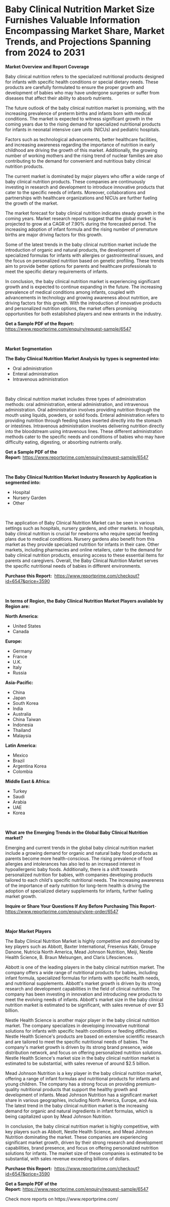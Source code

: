 <p><h1>Baby Clinical Nutrition Market Size Furnishes Valuable Information Encompassing Market Share, Market Trends, and Projections Spanning from 2024 to 2031</h1></p><p><strong>Market Overview and Report Coverage</strong></p>
<p><p>Baby clinical nutrition refers to the specialized nutritional products designed for infants with specific health conditions or special dietary needs. These products are carefully formulated to ensure the proper growth and development of babies who may have undergone surgeries or suffer from diseases that affect their ability to absorb nutrients.</p><p>The future outlook of the baby clinical nutrition market is promising, with the increasing prevalence of preterm births and infants born with medical conditions. The market is expected to witness significant growth in the coming years due to the rising demand for specialized nutritional products for infants in neonatal intensive care units (NICUs) and pediatric hospitals.</p><p>Factors such as technological advancements, better healthcare facilities, and increasing awareness regarding the importance of nutrition in early childhood are driving the growth of this market. Additionally, the growing number of working mothers and the rising trend of nuclear families are also contributing to the demand for convenient and nutritious baby clinical nutrition products.</p><p>The current market is dominated by major players who offer a wide range of baby clinical nutrition products. These companies are continuously investing in research and development to introduce innovative products that cater to the specific needs of infants. Moreover, collaborations and partnerships with healthcare organizations and NICUs are further fueling the growth of the market.</p><p>The market forecast for baby clinical nutrition indicates steady growth in the coming years. Market research reports suggest that the global market is projected to grow at a CAGR of 7.90% during the forecasted period. The increasing adoption of infant formula and the rising number of premature births are major driving factors for this growth.</p><p>Some of the latest trends in the baby clinical nutrition market include the introduction of organic and natural products, the development of specialized formulas for infants with allergies or gastrointestinal issues, and the focus on personalized nutrition based on genetic profiling. These trends aim to provide better options for parents and healthcare professionals to meet the specific dietary requirements of infants.</p><p>In conclusion, the baby clinical nutrition market is experiencing significant growth and is expected to continue expanding in the future. The increasing prevalence of medical conditions among infants, coupled with advancements in technology and growing awareness about nutrition, are driving factors for this growth. With the introduction of innovative products and personalized nutrition options, the market offers promising opportunities for both established players and new entrants in the industry.</p></p>
<p><strong>Get a Sample PDF of the Report:</strong> <a href="https://www.reportprime.com/enquiry/request-sample/6547">https://www.reportprime.com/enquiry/request-sample/6547</a></p>
<p>&nbsp;</p>
<p><strong>Market Segmentation</strong></p>
<p><strong>The Baby Clinical Nutrition Market Analysis by types is segmented into:</strong></p>
<p><ul><li>Oral administration</li><li>Enteral administration</li><li>Intravenous administration</li></ul></p>
<p>&nbsp;</p>
<p><p>Baby clinical nutrition market includes three types of administration methods: oral administration, enteral administration, and intravenous administration. Oral administration involves providing nutrition through the mouth using liquids, powders, or solid foods. Enteral administration refers to providing nutrition through feeding tubes inserted directly into the stomach or intestines. Intravenous administration involves delivering nutrition directly into the bloodstream using intravenous lines. These different administration methods cater to the specific needs and conditions of babies who may have difficulty eating, digesting, or absorbing nutrients orally.</p></p>
<p><strong>Get a Sample PDF of the Report:</strong>&nbsp;<a href="https://www.reportprime.com/enquiry/request-sample/6547">https://www.reportprime.com/enquiry/request-sample/6547</a></p>
<p>&nbsp;</p>
<p><strong>The Baby Clinical Nutrition Market Industry Research by Application is segmented into:</strong></p>
<p><ul><li>Hospital</li><li>Nursery Garden</li><li>Other</li></ul></p>
<p>&nbsp;</p>
<p><p>The application of Baby Clinical Nutrition Market can be seen in various settings such as hospitals, nursery gardens, and other markets. In hospitals, baby clinical nutrition is crucial for newborns who require special feeding plans due to medical conditions. Nursery gardens also benefit from this market as they provide specialized nutrition for infants in their care. Other markets, including pharmacies and online retailers, cater to the demand for baby clinical nutrition products, ensuring access to these essential items for parents and caregivers. Overall, the Baby Clinical Nutrition Market serves the specific nutritional needs of babies in different environments.</p></p>
<p><strong>Purchase this Report:</strong>&nbsp; <a href="https://www.reportprime.com/checkout?id=6547&price=3590">https://www.reportprime.com/checkout?id=6547&price=3590</a></p>
<p>&nbsp;</p>
<p><strong>In terms of Region, the Baby Clinical Nutrition Market Players available by Region are:</strong></p>
<p>
    <p> <strong> North America: </strong>
        <ul>
            <li>United States</li>
            <li>Canada</li>
        </ul>
        </p> 
    <p> <strong> Europe: </strong>
        <ul>
            <li>Germany</li>
            <li>France</li>
            <li>U.K.</li>
            <li>Italy</li>
            <li>Russia</li>
        </ul>
        </p> 
    <p> <strong> Asia-Pacific: </strong>
        <ul>
            <li>China</li>
            <li>Japan</li>
            <li>South Korea</li>
            <li>India</li>
            <li>Australia</li>
            <li>China Taiwan</li>
            <li>Indonesia</li>
            <li>Thailand</li>
            <li>Malaysia</li>
        </ul>
        </p> 
    <p> <strong> Latin America: </strong>
        <ul>
            <li>Mexico</li>
            <li>Brazil</li>
            <li>Argentina Korea</li>
            <li>Colombia</li>
        </ul>
        </p> 
    <p> <strong> Middle East & Africa: </strong>
        <ul>
            <li>Turkey</li>
            <li>Saudi</li>
            <li>Arabia</li>
            <li>UAE</li>
            <li>Korea</li>
        </ul>
    </p>
    </p>
<p>&nbsp;</p>
<p><strong>What are the Emerging Trends in the Global Baby Clinical Nutrition market?</strong></p>
<p><p>Emerging and current trends in the global baby clinical nutrition market include a growing demand for organic and natural baby food products as parents become more health-conscious. The rising prevalence of food allergies and intolerances has also led to an increased interest in hypoallergenic baby foods. Additionally, there is a shift towards personalized nutrition for babies, with companies developing products tailored to each child's specific nutritional needs. The increasing awareness of the importance of early nutrition for long-term health is driving the adoption of specialized dietary supplements for infants, further fueling market growth.</p></p>
<p><strong>Inquire or Share Your Questions If Any Before Purchasing This Report</strong>- <a href="https://www.reportprime.com/enquiry/pre-order/6547">https://www.reportprime.com/enquiry/pre-order/6547</a></p>
<p>&nbsp;</p>
<p><strong>Major Market Players</strong></p>
<p><p>The Baby Clinical Nutrition Market is highly competitive and dominated by key players such as Abbott, Baxter International, Fresenius Kabi, Groupe Danone, Nutricia North America, Mead Johnson Nutrition, Meiji, Nestle Health Science, B. Braun Melsungen, and Claris Lifesciences. </p><p>Abbott is one of the leading players in the baby clinical nutrition market. The company offers a wide range of nutritional products for babies, including infant formula, specialized formulas for infants with specific health needs, and nutritional supplements. Abbott's market growth is driven by its strong research and development capabilities in the field of clinical nutrition. The company has been investing in innovation and introducing new products to meet the evolving needs of infants. Abbott's market size in the baby clinical nutrition market is estimated to be significant, with sales revenue of over $3 billion.</p><p>Nestle Health Science is another major player in the baby clinical nutrition market. The company specializes in developing innovative nutritional solutions for infants with specific health conditions or feeding difficulties. Nestle Health Science's products are based on extensive scientific research and are tailored to meet the specific nutritional needs of babies. The company's market growth is driven by its strong brand presence, wide distribution network, and focus on offering personalized nutrition solutions. Nestle Health Science's market size in the baby clinical nutrition market is estimated to be substantial, with sales revenue of around $2.5 billion.</p><p>Mead Johnson Nutrition is a key player in the baby clinical nutrition market, offering a range of infant formulas and nutritional products for infants and young children. The company has a strong focus on providing premium-quality nutritional products that support the healthy growth and development of infants. Mead Johnson Nutrition has a significant market share in various geographies, including North America, Europe, and Asia. The latest trend in the baby clinical nutrition market is the increasing demand for organic and natural ingredients in infant formulas, which is being capitalized upon by Mead Johnson Nutrition.</p><p>In conclusion, the baby clinical nutrition market is highly competitive, with key players such as Abbott, Nestle Health Science, and Mead Johnson Nutrition dominating the market. These companies are experiencing significant market growth, driven by their strong research and development capabilities, brand presence, and focus on offering personalized nutrition solutions for infants. The market size of these companies is estimated to be substantial, with sales revenue exceeding billions of dollars.</p></p>
<p><strong>Purchase this Report:</strong>&nbsp;&nbsp;<a href="https://www.reportprime.com/checkout?id=6547&price=3590">https://www.reportprime.com/checkout?id=6547&price=3590</a></p>
<p></p>
<p><strong>Get a Sample PDF of the Report:</strong>&nbsp;<a href="https://www.reportprime.com/enquiry/request-sample/6547">https://www.reportprime.com/enquiry/request-sample/6547</a></p>
<p>Check more reports on https://www.reportprime.com/</p>